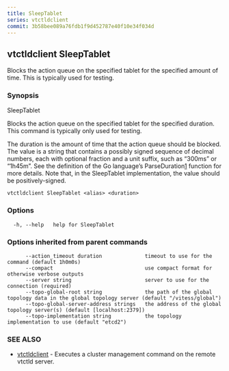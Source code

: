 ```yaml
---
title: SleepTablet
series: vtctldclient
commit: 3b58bee089a76fdb1f9d452787e40f10e34f034d
---
```

## vtctldclient SleepTablet

Blocks the action queue on the specified tablet for the specified amount of time. This is typically used for testing.

### Synopsis

SleepTablet <alias> <duration>

Blocks the action queue on the specified tablet for the specified duration.
This command is typically only used for testing.
		
The duration is the amount of time that the action queue should be blocked.
The value is a string that contains a possibly signed sequence of decimal numbers,
each with optional fraction and a unit suffix, such as “300ms” or “1h45m”.
See the definition of the Go language’s ParseDuration[1] function for more details.
Note that, in the SleepTablet implementation, the value should be positively-signed.

[1]: https://pkg.go.dev/time#ParseDuration


```
vtctldclient SleepTablet <alias> <duration>
```

### Options

```
  -h, --help   help for SleepTablet
```

### Options inherited from parent commands

```
      --action_timeout duration              timeout to use for the command (default 1h0m0s)
      --compact                              use compact format for otherwise verbose outputs
      --server string                        server to use for the connection (required)
      --topo-global-root string              the path of the global topology data in the global topology server (default "/vitess/global")
      --topo-global-server-address strings   the address of the global topology server(s) (default [localhost:2379])
      --topo-implementation string           the topology implementation to use (default "etcd2")
```

### SEE ALSO

* [vtctldclient](../)	 - Executes a cluster management command on the remote vtctld server.

